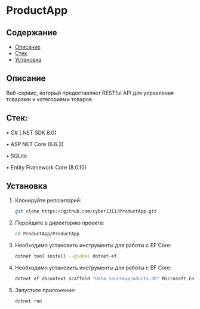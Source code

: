 # ProductApp

## Содержание

- [Описание](#описание)
- [Стек](#стек)
- [Установка](#установка)

## Описание

Веб-сервис, который предоставляет RESTful API для управления
товарами и категориями товаров

## Стек:

•	C# (.NET SDK 8.0)

•	ASP.NET Core (6.6.2)

•	SQLite

•	Entity Framework Core (8.0.10)

## Установка

1. Клонируйте репозиторий:
   
   ```bash
   git clone https://github.com/cyber1311/ProductApp.git

2. Перейдите в директорию проекта:

   ```bash
   cd ProductApp/ProductApp

3. Необходимо установить инструменты для работы с EF Core:

   ```bash
   dotnet tool install --global dotnet-ef

4. Необходимо установить инструменты для работы с EF Core:

   ```bash
   dotnet ef dbcontext scaffold "Data Source=products.db" Microsoft.EntityFrameworkCore.Sqlite

5. Запустите приложение:

   ```bash
   dotnet run

